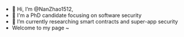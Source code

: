 - 👋 Hi, I’m @NanZhao1512, 
- 👀 I'm a PhD candidate focusing on software security
- 🌱 I’m currently researching smart contracts and super-app security
- Welcome to my page ~


